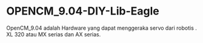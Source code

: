 # OPENCM_9.04-DIY-Lib-Eagle
OpenCM_9.04 adalah Hardware yang dapat menggeraka servo dari robotis . XL 320 atau MX serias dan AX serias.
